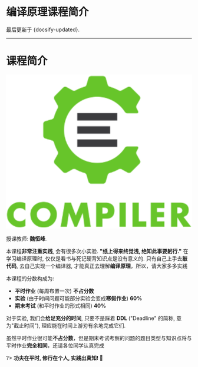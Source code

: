 # 编译原理课程简介

最后更新于 {docsify-updated}.

---

# 课程简介

![Compiler](.assets/images/Compiler.svg ':size=20%')

授课教师: **魏恒峰**. 

本课程**非常注重实践**, 会有很多次小实验. **"纸上得来终觉浅, 绝知此事要躬行."** 在学习编译原理时, 仅仅是看书与死记硬背知识点是没有意义的. 只有自己上手去**敲代码**, 去自己实现一个编译器, 才能真正去理解**编译原理**，所以，请大家多多实践

本课程的分数构成为: 

- **平时作业** (每周布置一次) **不占分数**
- **实验** (由于时间问题可能部分实验会变成**寒假作业**) **60%**
- **期末考试** (和平时作业的形式相同) **40%**

对于实验, 我们会**给足充分的时间**, 只要不是踩着 **DDL** ("Deadline" 的简称, 意为"截止时间"), 理应能在时间上游刃有余地完成它们. 

虽然平时作业很可能**不占分数**，但是期末考试考察的问题的题目类型与知识点将与平时作业**完全相同**，还请各位同学认真完成

?> **功夫在平时, 修行在个人, 实践出真知! :muscle:**